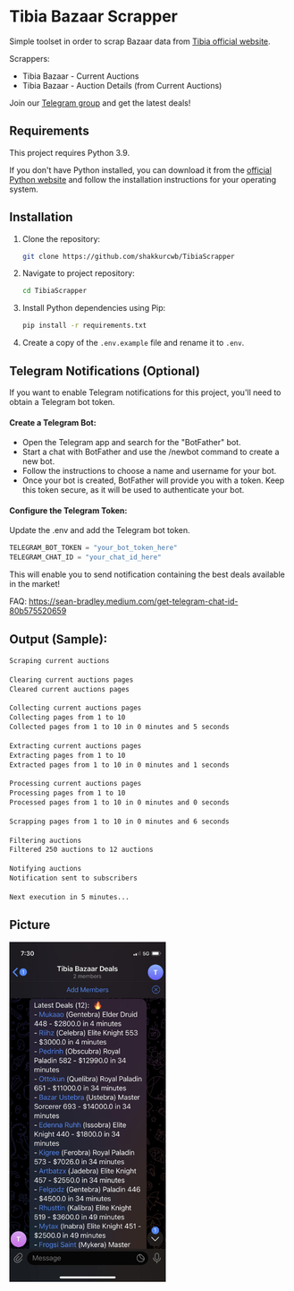 # Tibia Bazaar Scrapper

Simple toolset in order to scrap Bazaar data from [Tibia official website](https://www.tibia.com/charactertrade/?subtopic=currentcharactertrades).

Scrappers:
- Tibia Bazaar - Current Auctions
- Tibia Bazaar - Auction Details (from Current Auctions)

Join our [Telegram group](https://t.me/+h_j8ADjTToBkYjBh) and get the latest deals!

## Requirements

This project requires Python 3.9.

If you don't have Python installed, you can download it from the [official Python website](https://www.python.org/downloads/) and follow the installation instructions for your operating system.

## Installation

1. Clone the repository:

   ```sh
   git clone https://github.com/shakkurcwb/TibiaScrapper
   ```

2. Navigate to project repository:

    ```sh
    cd TibiaScrapper
    ```

3. Install Python dependencies using Pip:

    ```bash
    pip install -r requirements.txt
    ```

4. Create a copy of the `.env.example` file and rename it to `.env`.

## Telegram Notifications (Optional)

If you want to enable Telegram notifications for this project, you'll need to obtain a Telegram bot token.

#### Create a Telegram Bot:

- Open the Telegram app and search for the "BotFather" bot.
- Start a chat with BotFather and use the /newbot command to create a new bot.
- Follow the instructions to choose a name and username for your bot.
- Once your bot is created, BotFather will provide you with a token. Keep this token secure, as it will be used to authenticate your bot.

#### Configure the Telegram Token:

Update the .env and add the Telegram bot token.

```python
TELEGRAM_BOT_TOKEN = "your_bot_token_here"
TELEGRAM_CHAT_ID = "your_chat_id_here"
```

This will enable you to send notification containing the best deals available in the market!

FAQ: https://sean-bradley.medium.com/get-telegram-chat-id-80b575520659

## Output (Sample):

```sh
Scraping current auctions

Clearing current auctions pages
Cleared current auctions pages

Collecting current auctions pages
Collecting pages from 1 to 10
Collected pages from 1 to 10 in 0 minutes and 5 seconds

Extracting current auctions pages
Extracting pages from 1 to 10
Extracted pages from 1 to 10 in 0 minutes and 1 seconds

Processing current auctions pages
Processing pages from 1 to 10
Processed pages from 1 to 10 in 0 minutes and 0 seconds

Scrapping pages from 1 to 10 in 0 minutes and 6 seconds

Filtering auctions
Filtered 250 auctions to 12 auctions

Notifying auctions
Notification sent to subscribers

Next execution in 5 minutes...
```

## Picture

<img src="telegram-notification.jpg"
     alt="Telegram Notification"
     style="width: 20em;" />
